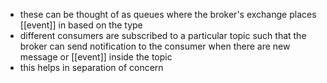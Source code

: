- these can be thought of as queues where the broker's exchange places [[event]] in based on the type
- different consumers are subscribed to a particular topic such that the broker can send notification to the consumer when there are new message or [[event]] inside the topic
- this helps in separation of concern 